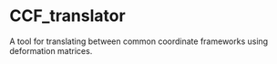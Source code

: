 # CCF_translator
A tool for translating between common coordinate frameworks using deformation matrices. 
